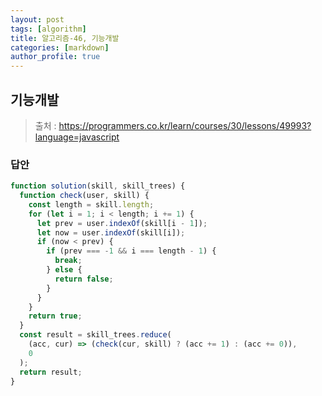 ```yaml
---
layout: post
tags: [algorithm]
title: 알고리즘-46, 기능개발
categories: [markdown]
author_profile: true
---
```


## 기능개발

> 출처 : <https://programmers.co.kr/learn/courses/30/lessons/49993?language=javascript>

### 답안

```javascript
function solution(skill, skill_trees) {
  function check(user, skill) {
    const length = skill.length;
    for (let i = 1; i < length; i += 1) {
      let prev = user.indexOf(skill[i - 1]);
      let now = user.indexOf(skill[i]);
      if (now < prev) {
        if (prev === -1 && i === length - 1) {
          break;
        } else {
          return false;
        }
      }
    }
    return true;
  }
  const result = skill_trees.reduce(
    (acc, cur) => (check(cur, skill) ? (acc += 1) : (acc += 0)),
    0
  );
  return result;
}
```

